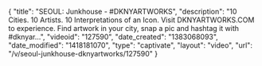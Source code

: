 {
    "title": "SEOUL: Junkhouse - #DKNYARTWORKS",
    "description": "10 Cities. 10 Artists. 10 Interpretations of an Icon. Visit DKNYARTWORKS.COM to experience. Find artwork in your city, snap a pic and hashtag it with #dknyar...",
    "videoid": "127590",
    "date_created": "1383068093",
    "date_modified": "1418181070",
    "type": "captivate",
    "layout": "video",
    "url": "\/v\/seoul-junkhouse-dknyartworks\/127590"
}